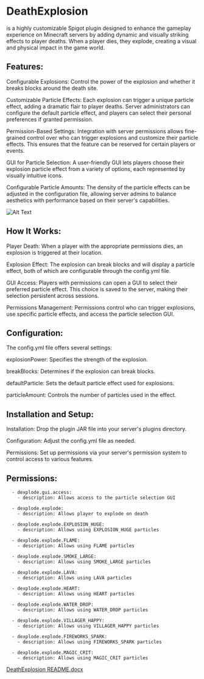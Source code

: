 # DeathExplosion 
is a highly customizable Spigot plugin designed to enhance the gameplay experience on Minecraft servers by adding dynamic and visually striking effects to player deaths. When a player dies, they explode, creating a visual and physical impact in the game world.
 
## Features:
Configurable Explosions: Control the power of the explosion and whether it breaks 	blocks around the death site.

Customizable Particle Effects: Each explosion can trigger a unique particle effect, 	adding a dramatic flair to player deaths. Server administrators can configure the default particle effect, and players can select their personal preferences if granted permission.

Permission-Based Settings: Integration with server permissions allows fine-grained control over who can trigger explosions and customize their particle effects. This ensures that the feature can be reserved for certain players or events.

GUI for Particle Selection: A user-friendly GUI lets players choose their explosion particle effect from a variety of options, each represented by visually intuitive icons.

Configurable Particle Amounts: The density of the particle effects can be adjusted in the configuration file, allowing server admins to balance aesthetics with performance based on their server's capabilities.

![Alt Text](https://i.imgur.com/sJs1d1A.gif)
 
## How It Works:
Player Death: When a player with the appropriate permissions dies, an explosion is triggered at their location.

Explosion Effect: The explosion can break blocks and will display a particle effect, both of which are configurable through the config.yml file.

GUI Access: Players with permissions can open a GUI to select their preferred particle effect. This choice is saved to the server, making their selection persistent across sessions.

Permissions Management: Permissions control who can trigger explosions, use specific particle effects, and access the particle selection GUI.
 
## Configuration:
The config.yml file offers several settings:

explosionPower: Specifies the strength of the explosion.

breakBlocks: Determines if the explosion can break blocks.

defaultParticle: Sets the default particle effect used for explosions.

particleAmount: Controls the number of particles used in the effect.
 
## Installation and Setup:
Installation: Drop the plugin JAR file into your server's plugins directory.

Configuration: Adjust the config.yml file as needed.

Permissions: Set up permissions via your server's permission system to control access to various features.
 
 
## Permissions:
```  
  - dexplode.gui.access:
    - description: Allows access to the particle selection GUI
    
  - dexplode.explode:
    - description: Allows player to explode on death
  
  - dexplode.explode.EXPLOSION_HUGE:
    - description: Allows using EXPLOSION_HUGE particles
    
  - dexplode.explode.FLAME:
    - description: Allows using FLAME particles
    
  - dexplode.explode.SMOKE_LARGE:
    - description: Allows using SMOKE_LARGE particles
    
  - dexplode.explode.LAVA:
    - description: Allows using LAVA particles
    
  - dexplode.explode.HEART:
    - description: Allows using HEART particles
    
  - dexplode.explode.WATER_DROP:
    - description: Allows using WATER_DROP particles
    
  - dexplode.explode.VILLAGER_HAPPY:
    - description: Allows using VILLAGER_HAPPY particles
    
  - dexplode.explode.FIREWORKS_SPARK:
    - description: Allows using FIREWORKS_SPARK particles
    
  - dexplode.explode.MAGIC_CRIT:
    - description: Allows using MAGIC_CRIT particles
```






 [DeathExplosion README.docx](https://github.com/FiveDollaGobby/DeathExplosion/files/15142276/DeathExplosion.README.docx)
